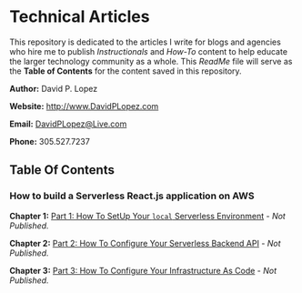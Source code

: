 # Technical Articles
This repository is dedicated to the articles I write for blogs and agencies who hire me to publish *Instructionals* and *How-To* content to help educate the larger technology community as a whole. This *ReadMe* file will serve as the **Table of Contents** for the content saved in this repository.

**Author:** David P. Lopez

**Website:** http://www.DavidPLopez.com

**Email:** DavidPLopez@Live.com

**Phone:** 305.527.7237

## Table Of Contents

### How to build a Serverless React.js application on AWS

**Chapter 1:** [Part 1: How To SetUp Your `local` Serverless Environment](https://github.com/lopezdp/TechnicalArticles/blob/master/HowToSetUpYourLocalServerlessEnvironment.md) - *Not Published.*

**Chapter 2:** [Part 2: How To Configure Your Serverless Backend API](https://github.com/lopezdp/TechnicalArticles/blob/master/HowToConfigureYourServerlessBackend.md) - *Not Published.*

**Chapter 3:** [Part 3: How To Configure Your Infrastructure As Code](https://github.com/lopezdp/TechnicalArticles/blob/master/HowToConfigure.IAC.Mocks.UnitTests.md) - *Not Published.*